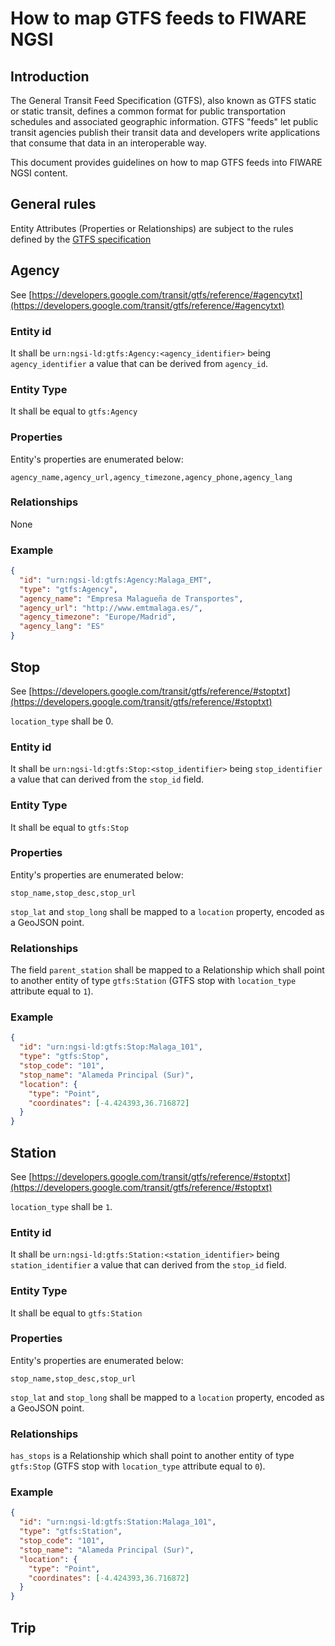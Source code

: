 # How to map GTFS feeds to FIWARE NGSI

## Introduction

 The General Transit Feed Specification (GTFS), also known as GTFS static or static transit,
 defines a common format for public transportation schedules and associated geographic information.
 GTFS "feeds" let public transit agencies publish their transit data and developers write applications that consume
 that data in an interoperable way.
 
 This document provides guidelines on how to map GTFS feeds into FIWARE NGSI content.
 
 ## General rules
 
 Entity Attributes (Properties or Relationships) are subject to the rules defined by the [GTFS specification](https://developers.google.com/transit/gtfs/reference/#term-definitions)

## Agency

See [https://developers.google.com/transit/gtfs/reference/#agencytxt](https://developers.google.com/transit/gtfs/reference/#agencytxt)

### Entity id

It shall be `urn:ngsi-ld:gtfs:Agency:<agency_identifier>` being `agency_identifier` a value that can be derived from `agency_id`. 

### Entity Type

It shall be equal to `gtfs:Agency` 

### Properties

Entity's properties are enumerated below:

`agency_name,agency_url,agency_timezone,agency_phone,agency_lang`

### Relationships

None

### Example

```json
{
  "id": "urn:ngsi-ld:gtfs:Agency:Malaga_EMT",
  "type": "gtfs:Agency",
  "agency_name": "Empresa Malagueña de Transportes",
  "agency_url": "http://www.emtmalaga.es/",
  "agency_timezone": "Europe/Madrid",
  "agency_lang": "ES"
}
```

## Stop

See [https://developers.google.com/transit/gtfs/reference/#stoptxt](https://developers.google.com/transit/gtfs/reference/#stoptxt)

`location_type` shall be 0. 

### Entity id

It shall be `urn:ngsi-ld:gtfs:Stop:<stop_identifier>` being `stop_identifier` a value that can derived from the `stop_id` field. 

### Entity Type

It shall be equal to `gtfs:Stop` 

### Properties

Entity's properties are enumerated below:

`stop_name,stop_desc,stop_url`

`stop_lat` and `stop_long` shall be mapped to a `location` property, encoded as a GeoJSON point.

### Relationships

The field `parent_station` shall be mapped to a Relationship which shall point to another entity of type `gtfs:Station`
(GTFS stop with `location_type` attribute equal to `1`). 

### Example

```json
{
  "id": "urn:ngsi-ld:gtfs:Stop:Malaga_101",
  "type": "gtfs:Stop",
  "stop_code": "101",
  "stop_name": "Alameda Principal (Sur)",
  "location": {
    "type": "Point",
    "coordinates": [-4.424393,36.716872]
  }
}
```

## Station

See [https://developers.google.com/transit/gtfs/reference/#stoptxt](https://developers.google.com/transit/gtfs/reference/#stoptxt)

`location_type` shall be `1`. 

### Entity id

It shall be `urn:ngsi-ld:gtfs:Station:<station_identifier>` being `station_identifier` a value that can derived from the `stop_id` field. 

### Entity Type

It shall be equal to `gtfs:Station` 

### Properties

Entity's properties are enumerated below:

`stop_name,stop_desc,stop_url`

`stop_lat` and `stop_long` shall be mapped to a `location` property, encoded as a GeoJSON point.

### Relationships

`has_stops` is a Relationship which shall point to another entity of type `gtfs:Stop`
(GTFS stop with `location_type` attribute equal to `0`). 

### Example

```json
{
  "id": "urn:ngsi-ld:gtfs:Station:Malaga_101",
  "type": "gtfs:Station",
  "stop_code": "101",
  "stop_name": "Alameda Principal (Sur)",
  "location": {
    "type": "Point",
    "coordinates": [-4.424393,36.716872]
  }
}
```


## Trip
